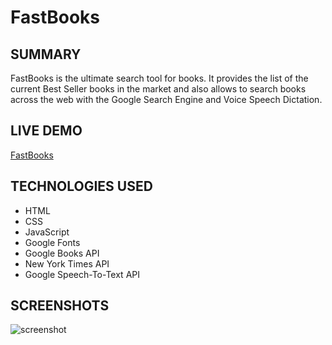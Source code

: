 # FastBooks

## SUMMARY

FastBooks is the ultimate search tool for books. It provides the list of the current Best Seller books in the market and also allows to search books across the web with the Google Search Engine and Voice Speech Dictation.

## LIVE DEMO

[FastBooks](https://carlostrujillo90.github.io/FastBooks/)

## TECHNOLOGIES USED

- HTML
- CSS
- JavaScript
- Google Fonts
- Google Books API
- New York Times API
- Google Speech-To-Text API

## SCREENSHOTS

![screenshot](screenshots/screen1.PNG)
